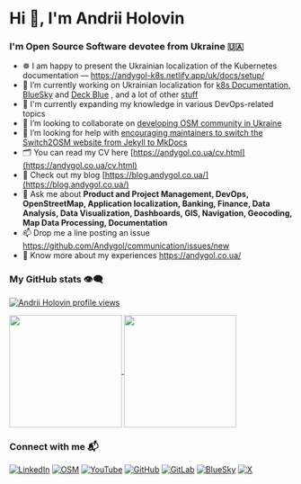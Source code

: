 # Hi 👋, I'm Andrii Holovin

### I'm Open Source Software devotee from Ukraine 🇺🇦

- ☸️ I am happy to present the Ukrainian localization of the Kubernetes documentation — https://andygol-k8s.netlify.app/uk/docs/setup/
- 🔭 I’m currently working on Ukrainian localization for [k8s Documentation](https://github.com/Andygol/k8s-website/tree/main-uk-wip), [BlueSky](https://github.com/bluesky-social/social-app) and [Deck Blue](https://github.com/deckblue/l10n) , and a lot of other [stuff](https://github.com/Andygol?tab=repositories)
- 🌱 I'm currently expanding my knowledge in various DevOps-related topics
- 👯 I’m looking to collaborate on [developing OSM community in Ukraine](https://openstreetmap.com.ua/)
- 🤝 I’m looking for help with [encouraging maintainers to switch the Switch2OSM website from Jekyll to MkDocs](https://github.com/switch2osm/switch2osm/pull/248)
- 🗂️ You can read my CV here [https://andygol.co.ua/cv.html](https://andygol.co.ua/cv.html)
- 📝 Check out my blog [https://blog.andygol.co.ua/](https://blog.andygol.co.ua/)
- 💬 Ask me about **Product and Project Management, DevOps, OpenStreetMap, Application localization, Banking, Finance, Data Analysis, Data Visualization, Dashboards, GIS, Navigation, Geocoding, Map Data Processing, Documentation**
- 📫 Drop me a line posting an issue <https://github.com/Andygol/communication/issues/new>
- 📄 Know more about my experiences <https://andygol.co.ua/>

### My GitHub stats 👁️‍🗨️

<!--- https://u8views.com/ --->

[![Andrii Holovin profile views](https://u8views.com/api/v1/github/profiles/369696/views/day-week-month-total-count.svg)](https://u8views.com/github/Andygol)

<!--- https://github.com/anuraghazra/github-readme-stats --->

<a href="https://github.com/Andygol?tab=repositories">
  <img height=200 align="center" src="https://github-readme-stats.vercel.app/api?username=Andygol&theme=transparent" />
</a>
<a href="https://github.com/Andygol?tab=repositories">
  <img height=200 align="center" src="https://github-readme-stats.vercel.app/api/top-langs?username=Andygol&layout=compact&langs_count=8&card_width=320&theme=transparent" />
</a>

### Connect with me 📬

[![LinkedIn](https://img.shields.io/badge/LinkedIn-0A66C2?style=for-the-badge&logo=linkedin&logoColor=white&label=)](https://www.linkedin.com/in/andygol/)
[![OSM](https://img.shields.io/badge/OpenStreetMap-7EBC6F?style=for-the-badge&logo=openstreetmap&logoColor=white&label=)](https://www.openstreetmap.org/user/andygol)
[![YouTube](https://img.shields.io/badge/YouTube-FF0000?style=for-the-badge&logo=youtube&logoColor=white&label=)](https://www.youtube.com/@AndriiHolovin)
[![GitHub](https://img.shields.io/badge/GitHub-181717?style=for-the-badge&logo=github&logoColor=white&label=)](https://github.com/Andygol)
[![GitLab](https://img.shields.io/badge/GitLab-FC6D26?style=for-the-badge&logo=gitlab&logoColor=white&label=)](https://gitlab.com/Andygol)
[![BlueSky](https://img.shields.io/badge/BlueSky-0285FF?style=for-the-badge&logo=bluesky&logoColor=white&label=)](https://bsky.app/profile/andygol.bsky.social/)
[![X](https://img.shields.io/badge/x-black?style=for-the-badge&logo=x&label=)](https://x.com/andygol_)

<!-- <a href="https://www.buymeacoffee.com/andygol" target="_blank"><img src="https://cdn.buymeacoffee.com/buttons/v2/default-yellow.png" alt="Buy Me A Coffee" style="height: 30px !important;width: 109px !important;" ></a> -->
<!-- ### Languages and Tools 🛠️

![YAML Badge](https://img.shields.io/badge/-YAML-CB171E?style=for-the-badge&labelColor=black&logo=yaml&logoColor=)
![Javascript Badge](https://img.shields.io/badge/-Javascript-F0DB4F?style=for-the-badge&labelColor=black&logo=javascript&logoColor=F0DB4F)
![Nodejs Badge](https://img.shields.io/badge/-Nodejs-3C873A?style=for-the-badge&labelColor=black&logo=node.js&logoColor=3C873A)
![Python Badge](https://img.shields.io/badge/-Python-3776AB?style=for-the-badge&labelColor=black&logo=python&logoColor=3776AB)
![Postgresql Badge](https://img.shields.io/badge/-Postgresql-4169E1?style=for-the-badge&labelColor=black&logo=postgresql&logoColor=white)
![OSM](https://img.shields.io/badge/-OpenStreetMap-7EBC6F?style=for-the-badge&labelColor=black&logo=openstreetmap&logoColor=7EBC6F)
![markdown](https://img.shields.io/badge/-markdown-007acc?style=for-the-badge&labelColor=black&logo=markdown&logoColor=007acc)
![jekyll](https://img.shields.io/badge/-Jekyll-CC0000?style=for-the-badge&labelColor=black&logo=jekyll&logoColor=)
![mkdocs](https://img.shields.io/badge/-MkDocs-526CFE?style=for-the-badge&labelColor=black&logo=material%20for%20mkdocs&logoColor=)
![ZSH](https://img.shields.io/badge/-Zsh-F15A24?style=for-the-badge&labelColor=black&logo=zsh&logoColor=F15A24)
![Bash](https://img.shields.io/badge/-Bash-4EAA25?style=for-the-badge&labelColor=black&logo=gnu%20bash&logoColor=4EAA25)
![k8s](https://img.shields.io/badge/-k8s-007acc?style=for-the-badge&labelColor=black&logo=kubernetes&logoColor=007acc)
![docker](https://img.shields.io/badge/-docker-2496ED?style=for-the-badge&labelColor=black&logo=docker&logoColor=2496ED)
![git](https://img.shields.io/badge/-git-F05032?style=for-the-badge&labelColor=black&logo=git&logoColor=F05032)
![gcp](https://img.shields.io/badge/-gcp-4285F4?style=for-the-badge&labelColor=black&logo=google%20cloud&logoColor=4285F4)
![terraform](https://img.shields.io/badge/-terraform-844FBA?style=for-the-badge&labelColor=black&logo=terraform&logoColor=844FBA)
![flux](https://img.shields.io/badge/-flux-5468FF?style=for-the-badge&labelColor=white&logo=flux&logoColor=5468FF)
![ArgoCD](https://img.shields.io/badge/-ArgoCD-EF7B4D?style=for-the-badge&labelColor=black&logo=argo&logoColor=2FC774)
![Helm](https://img.shields.io/badge/-Helm-0F1689?style=for-the-badge&labelColor=white&logo=helm&logoColor=0F1689)
![OpenTelemetry](https://img.shields.io/badge/-OpenTelemetry-007acc?style=for-the-badge&labelColor=black&logo=opentelemetry&logoColor=)
![Prometheus](https://img.shields.io/badge/-Prometheus-E6522C?style=for-the-badge&labelColor=black&logo=prometheus&logoColor=E6522C)
![Grafana](https://img.shields.io/badge/-Grafana-F46800?style=for-the-badge&labelColor=black&logo=grafana&logoColor=F46800)
![Loki](https://img.shields.io/badge/-Loki-F46800?style=for-the-badge&labelColor=black&logo=grafana&logoColor=F46800)
![jira](https://img.shields.io/badge/-jira-0052CC?style=for-the-badge&labelColor=black&logo=jira&logoColor=0052CC)
![confluence](https://img.shields.io/badge/-confluence-172B4D?style=for-the-badge&labelColor=black&logo=confluence&logoColor=)
![slack](https://img.shields.io/badge/-slack-4A154B?style=for-the-badge&labelColor=black&logo=slack&logoColor=) -->

<!---
Andygol/Andygol is a ✨ special ✨ repository because its `README.md` (this file) appears on your GitHub profile.
You can click the Preview link to take a look at your changes.
--->
